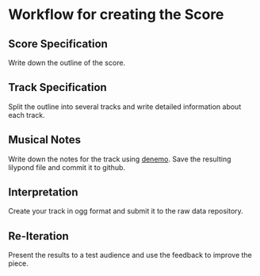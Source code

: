 # Workflow for creating the Score
## Score Specification
Write down the outline of the score. 
## Track Specification
Split the outline into several tracks and write detailed information about each track.
## Musical Notes
Write down the notes for the track using [denemo](http://denemo.org/). Save the resulting lilypond file and commit it to github.
## Interpretation
Create your track in ogg format and submit it to the raw data repository.
## Re-Iteration
Present the results to a test audience and use the feedback to improve the piece.
